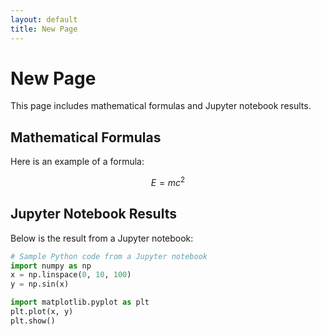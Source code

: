 ```yaml
---
layout: default
title: New Page
---
```


# New Page

This page includes mathematical formulas and Jupyter notebook results.

## Mathematical Formulas

Here is an example of a formula:

$$
E = mc^2
$$

## Jupyter Notebook Results

Below is the result from a Jupyter notebook:

```python
# Sample Python code from a Jupyter notebook
import numpy as np
x = np.linspace(0, 10, 100)
y = np.sin(x)

import matplotlib.pyplot as plt
plt.plot(x, y)
plt.show()
```